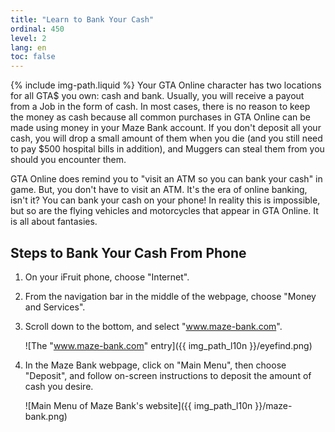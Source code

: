 ```yaml
---
title: "Learn to Bank Your Cash"
ordinal: 450
level: 2
lang: en
toc: false
---
```

{% include img-path.liquid %}
Your GTA Online character has two locations for all GTA$ you own: cash and
bank. Usually, you will receive a payout from a Job in the form of cash. In
most cases, there is no reason to keep the money as cash because all common
purchases in GTA Online can be made using money in your Maze Bank account. If
you don't deposit all your cash, you will drop a small amount of them when you
die (and you still need to pay $500 hospital bills in addition), and Muggers
can steal them from you should you encounter them.

GTA Online does remind you to "visit an ATM so you can bank your cash" in game.
But, you don't have to visit an ATM. It's the era of online banking, isn't it?
You can bank your cash on your phone! In reality this is impossible, but so are
the flying vehicles and motorcycles that appear in GTA Online. It is all about
fantasies.

## Steps to Bank Your Cash From Phone

1. On your iFruit phone, choose "Internet".

2. From the navigation bar in the middle of the webpage, choose "Money and
   Services".

3. Scroll down to the bottom, and select "www.maze-bank.com".

   ![The "www.maze-bank.com" entry]({{ img_path_l10n }}/eyefind.png)

4. In the Maze Bank webpage, click on "Main Menu", then choose "Deposit", and
   follow on-screen instructions to deposit the amount of cash you desire.

   ![Main Menu of Maze Bank's website]({{ img_path_l10n }}/maze-bank.png)
